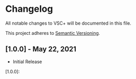 # Changelog
All notable changes to VSC+ will be documented in this file.

This project adheres to [Semantic Versioning](https://semver.org/spec/v2.0.0.html).

## [1.0.0] - May 22, 2021
- Initial Release

[1.0.0]: 